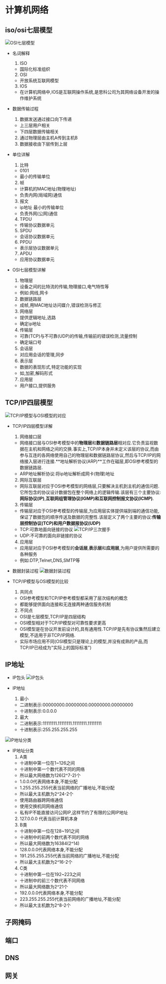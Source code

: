 # 计算机网络
## iso/osi七层模型
![OSI七层模型](https://github.com/DiscardPast/MoocStudy/blob/master/%E8%AE%A1%E7%AE%97%E6%9C%BA%E7%BD%91%E7%BB%9C/%E5%AD%A6%E4%B9%A0%E6%88%AA%E5%9B%BE/OSI%E4%B8%83%E5%B1%82%E6%A8%A1%E5%9E%8B.png)

* 名词解释
  1. ISO
    - 国际化标准组织
  2. OSI
    - 开放系统互联网模型
  3. IOS
    - 在计算机网络中,IOS是互联网操作系统,是思科公司为其网络设备开发的操作维护系统

* 数据传输过程
  1. 数据发送通过接口向下传递
    - 上三层用户相关
    - 下四层数据传输相关
  2. 通过物理层由主机A传到主机B
  3. 数据接收由下层传到上层

* 单位详解
  1. 比特
    - 0101
    - 最小的传输单位
  2. 帧
    - 计算机的MAC地址(物理地址)
    - 负责内网(局域网)通信
  3. 报文
    - ip地址 最小的传输单位
    - 负责外网(公网)通信
  4. TPDU
    - 传输协议数据单元
  5. SPDU
    - 会话协议数据单元
  6. PPDU
    - 表示层协议数据单元
  7. APDU
    - 应用协议数据单元

* OSI七层模型详解
  1. 物理层
    - 设备之间的比特流的传输,物理接口,电气特性等
    - 例如:网线,网卡
  2. 数据链路层
    - 成帧,用MAC地址访问媒介,错误检测与修正
  3. 网络层
    - 提供逻辑地址,选路
    - 确定ip地址
  4. 传输层
    - 可靠(TCP)与不可靠(UDP)的传输,传输前的错误检测,流量控制
    - 确定端口号
  5. 会话层
    - 对应用会话的管理,同步
  6. 表示层
    - 数据的表现形式,特定功能的实现
    - 如,加密,解码形式
  7. 应用层
    - 用户接口,提供服务

## TCP/IP四层模型
![TCP/IP模型与OSI模型的对应](https://github.com/DiscardPast/MoocStudy/blob/master/%E8%AE%A1%E7%AE%97%E6%9C%BA%E7%BD%91%E7%BB%9C/%E5%AD%A6%E4%B9%A0%E6%88%AA%E5%9B%BE/TCPIP%E6%A8%A1%E5%9E%8B%E4%B8%8EOSI%E6%A8%A1%E5%9E%8B%E7%9A%84%E5%AF%B9%E5%BA%94.png)

* TCP/IP四层模型详解
  1. 网络接口层
    - 网络接口层与OSI参考模型中的**物理层**和**数据链路层**相对应.它负责监视数据在主机和网络之间的交换.事实上,TCP/IP本身并未定义该层的协议,而由参与互连的各网络使用自己的物理层和数据链路层协议,然后与TCP/IP的网络接入层进行连接.**地址解析协议(ARP)**工作在磁层,即OSI参考模型的数据链路层.
    - ARP地址解析协议:将ip地址解析成网卡(物理)地址
  2. 网际互联层
    - 网际互联层对应于OSI参考模型的网络层,只要解决主机到主机的通信问题.它所包含的协议设计数据包在整个网络上的逻辑传输.该层有三个主要协议:**网际协议(IP)**,**互联网组管理协议(IGMP)**和**互联网控制报文协议(ICMP)**.
  3. 传输层
    - 传输层对应于OSI参考模型的传输层,为应用层实体提供端到端的通信功能,保证了数据包的顺序传送及数据的完整性.该层定义了两个主要的协议:**传输层控制协议(TCP)**和**用户数据报协议(UDP)**
    - TCP:可靠地面向链接的协议
	![TCP/IP三次握手](https://github.com/DiscardPast/MoocStudy/blob/master/%E8%AE%A1%E7%AE%97%E6%9C%BA%E7%BD%91%E7%BB%9C/%E5%AD%A6%E4%B9%A0%E6%88%AA%E5%9B%BE/TCPIP%E4%B8%89%E6%AC%A1%E6%8F%A1%E6%89%8B.png)
    - UDP:不可靠的面向非链接的协议
  4. 应用层
    - 应用层对应于OSI参考模型的**会话层**,**表示层**和**应用层**,为用户提供所需要的各种服务
    - 例如:DTP,Telnet,DNS,SMTP等



* 数据封装过程
![数据封装过程](https://github.com/DiscardPast/MoocStudy/blob/master/%E8%AE%A1%E7%AE%97%E6%9C%BA%E7%BD%91%E7%BB%9C/%E5%AD%A6%E4%B9%A0%E6%88%AA%E5%9B%BE/%E6%95%B0%E6%8D%AE%E5%B0%81%E8%A3%85%E8%BF%87%E7%A8%8B.png)

* TCP/IP模型与OSI模型的比较
  1. 共同点
    - OSI参考模型和TCP/IP参考模型都采用了层次结构的概念
    - 都能够提供面向连接和无连接两种通信服务机制
  2. 不同点
    - OSI是七层模型,TCP/IP是四层结构
    - OSI模型相对于TCP/IP模型对可靠性要求更高
    - OSI模型是在协议开发前设计的,具有通用性.TCP/IP是先有协议集然后建立模型,不适用于非TCP/IP网络.
    - 实际市场应用不同(OSI模型只是理论上的模型,并没有成熟的产品,而TCP/IP已经成为"实际上的国际标准")

## IP地址

* IP包头
![IP包头](https://github.com/DiscardPast/MoocStudy/blob/master/%E8%AE%A1%E7%AE%97%E6%9C%BA%E7%BD%91%E7%BB%9C/%E5%AD%A6%E4%B9%A0%E6%88%AA%E5%9B%BE/IP%E5%8C%85%E5%A4%B4.png)

* IP地址
  1. 最小
    - 二进制表示:00000000.00000000.00000000.00000000
    - 十进制表示:0.0.0.0
  2. 最大
    - 二进制表示:11111111.11111111.11111111.11111111
    - 十进制表示:255.255.255.255

![IP地址分类](https://github.com/DiscardPast/MoocStudy/blob/master/%E8%AE%A1%E7%AE%97%E6%9C%BA%E7%BD%91%E7%BB%9C/%E5%AD%A6%E4%B9%A0%E6%88%AA%E5%9B%BE/IP%E5%9C%B0%E5%9D%80%E5%88%86%E7%B1%BB.png)

* IP地址分类
  1. A类
    - 十进制中第一位在1~126之间
    - 十进制中第一个数代表不同的网络
    - 所以最大网络数为126(2^7-2)个
    - 1.0.0.0代表网络本身,不能分配
    - 1.255.255.255代表当前网络的广播地址,不能分配
    - 所以最大主机数为2^24-2个
    - 使用路由器跨网络通信
    - 使用交换机同网络通信
    - 私有IP不能直接访问公网IP,这样节约了有限的公网IP地址
  2. 127.0.0.0 代表当前计算机本身
  3. B类
    - 十进制中第一位在128~191之间
    - 十进制中的前两个数代表不同的网络
    - 所以最大网络数为16384(2^14)
    - 128.0.0.0代表网络本身,不能分配
    - 191.255.255.255代表当前网络的广播地址,不能分配
    - 所以最大主机数为2^16-2个
  4. C类
    - 十进制中第一位在192~223之间
    - 十进制中的前三个数代表不同网络
    - 所以最大网络数为2^21个
    - 192.0.0.0代表网络本身,不能分配
    - 223.255.255.255代表当前网络的广播地址,不能分配
    - 所以最大主机数为2^8-2个

## 子网掩码

## 端口


## DNS
## 网关